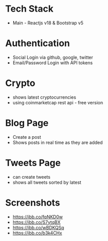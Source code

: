 # Tech Stack
- Main - Reactjs v18 & Bootstrap v5

# Authentication
- Social Login via github, google, twitter
- Email/Password Login with API tokens

# Crypto
- shows latest cryptocurrencies
- using coinmarketcap rest api - free version

# Blog Page
- Create a post   
- Shows posts in real time as they are added

# Tweets Page
- can create tweets
- shows all tweets sorted by latest

# Screenshots
- https://ibb.co/fqNKD0w
- https://ibb.co/S7ytqBX
- https://ibb.co/wBDKQSq
- https://ibb.co/b3k4CHx

####